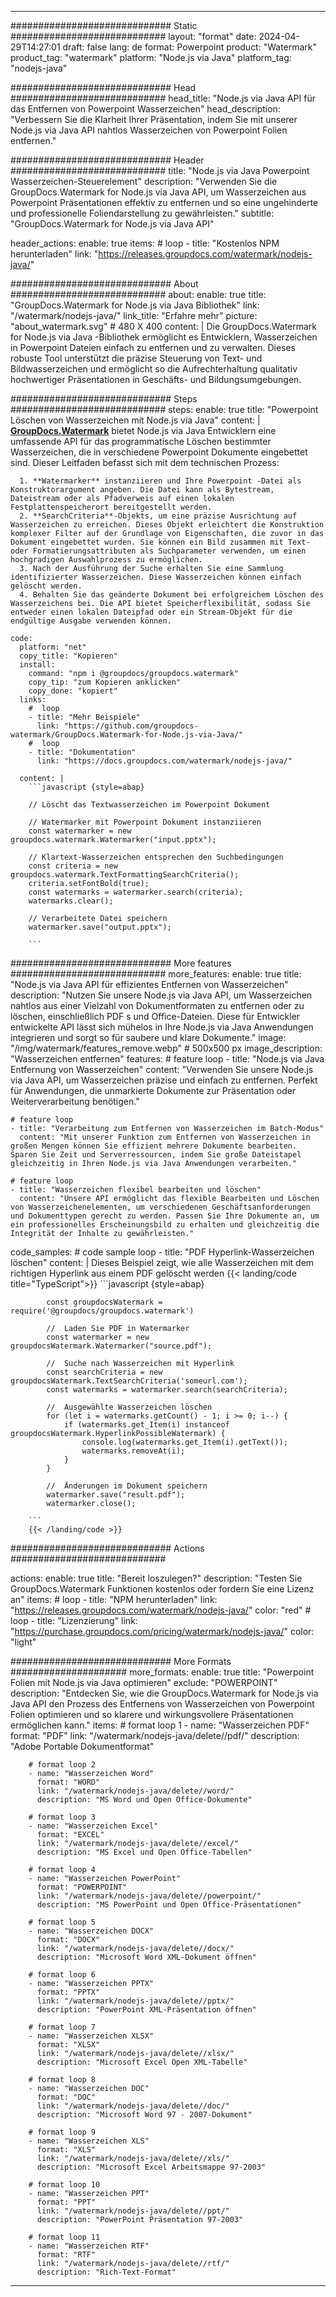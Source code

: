 
---
############################# Static ############################
layout: "format"
date:  2024-04-29T14:27:01
draft: false
lang: de
format: Powerpoint
product: "Watermark"
product_tag: "watermark"
platform: "Node.js via Java"
platform_tag: "nodejs-java"

############################# Head ############################
head_title: "Node.js via Java API für das Entfernen von Powerpoint Wasserzeichen"
head_description: "Verbessern Sie die Klarheit Ihrer Präsentation, indem Sie mit unserer Node.js via Java API nahtlos Wasserzeichen von Powerpoint Folien entfernen."

############################# Header ############################
title: "Node.js via Java Powerpoint Wasserzeichen-Steuerelement" 
description: "Verwenden Sie die GroupDocs.Watermark for Node.js via Java API, um Wasserzeichen aus Powerpoint Präsentationen effektiv zu entfernen und so eine ungehinderte und professionelle Foliendarstellung zu gewährleisten."
subtitle: "GroupDocs.Watermark for Node.js via Java API" 

header_actions:
  enable: true
  items:
    #  loop
    - title: "Kostenlos NPM herunterladen"
      link: "https://releases.groupdocs.com/watermark/nodejs-java/"
      
############################# About ############################
about:
    enable: true
    title: "GroupDocs.Watermark for Node.js via Java Bibliothek"
    link: "/watermark/nodejs-java/"
    link_title: "Erfahre mehr"
    picture: "about_watermark.svg" # 480 X 400
    content: |
       Die GroupDocs.Watermark for Node.js via Java -Bibliothek ermöglicht es Entwicklern, Wasserzeichen in Powerpoint Dateien einfach zu entfernen und zu verwalten. Dieses robuste Tool unterstützt die präzise Steuerung von Text- und Bildwasserzeichen und ermöglicht so die Aufrechterhaltung qualitativ hochwertiger Präsentationen in Geschäfts- und Bildungsumgebungen.

############################# Steps ############################
steps:
    enable: true
    title: "Powerpoint Löschen von Wasserzeichen mit Node.js via Java"
    content: |
      **[GroupDocs.Watermark](https://products.groupdocs.com/watermark/nodejs-java/)** bietet Node.js via Java Entwicklern eine umfassende API für das programmatische Löschen bestimmter Wasserzeichen, die in verschiedene Powerpoint Dokumente eingebettet sind. Dieser Leitfaden befasst sich mit dem technischen Prozess:
      
      1. **Watermarker** instanziieren und Ihre Powerpoint -Datei als Konstruktorargument angeben. Die Datei kann als Bytestream, Dateistream oder als Pfadverweis auf einen lokalen Festplattenspeicherort bereitgestellt werden.
      2. **SearchCriteria**-Objekts, um eine präzise Ausrichtung auf Wasserzeichen zu erreichen. Dieses Objekt erleichtert die Konstruktion komplexer Filter auf der Grundlage von Eigenschaften, die zuvor in das Dokument eingebettet wurden. Sie können ein Bild zusammen mit Text- oder Formatierungsattributen als Suchparameter verwenden, um einen hochgradigen Auswahlprozess zu ermöglichen.
      3. Nach der Ausführung der Suche erhalten Sie eine Sammlung identifizierter Wasserzeichen. Diese Wasserzeichen können einfach gelöscht werden.
      4. Behalten Sie das geänderte Dokument bei erfolgreichem Löschen des Wasserzeichens bei. Die API bietet Speicherflexibilität, sodass Sie entweder einen lokalen Dateipfad oder ein Stream-Objekt für die endgültige Ausgabe verwenden können.
   
    code:
      platform: "net"
      copy_title: "Kopieren"
      install:
        command: "npm i @groupdocs/groupdocs.watermark"
        copy_tip: "zum Kopieren anklicken"
        copy_done: "kopiert"
      links:
        #  loop
        - title: "Mehr Beispiele"
          link: "https://github.com/groupdocs-watermark/GroupDocs.Watermark-for-Node.js-via-Java/"
        #  loop
        - title: "Dokumentation"
          link: "https://docs.groupdocs.com/watermark/nodejs-java/"
          
      content: |
        ```javascript {style=abap}

        // Löscht das Textwasserzeichen im Powerpoint Dokument

        // Watermarker mit Powerpoint Dokument instanziieren
        const watermarker = new groupdocs.watermark.Watermarker("input.pptx");
        
        // Klartext-Wasserzeichen entsprechen den Suchbedingungen
        const criteria = new groupdocs.watermark.TextFormattingSearchCriteria();
        criteria.setFontBold(true);
        const watermarks = watermarker.search(criteria);
        watermarks.clear();

        // Verarbeitete Datei speichern
        watermarker.save("output.pptx");
        
        ```            

############################# More features ############################
more_features:
  enable: true
  title: "Node.js via Java API für effizientes Entfernen von Wasserzeichen"
  description: "Nutzen Sie unsere Node.js via Java API, um Wasserzeichen nahtlos aus einer Vielzahl von Dokumentformaten zu entfernen oder zu löschen, einschließlich PDF s und Office-Dateien. Diese für Entwickler entwickelte API lässt sich mühelos in Ihre Node.js via Java Anwendungen integrieren und sorgt so für saubere und klare Dokumente."
  image: "/img/watermark/features_remove.webp" # 500x500 px
  image_description: "Wasserzeichen entfernen"
  features:
    # feature loop
    - title: "Node.js via Java Entfernung von Wasserzeichen"
      content: "Verwenden Sie unsere Node.js via Java API, um Wasserzeichen präzise und einfach zu entfernen. Perfekt für Anwendungen, die unmarkierte Dokumente zur Präsentation oder Weiterverarbeitung benötigen."

    # feature loop
    - title: "Verarbeitung zum Entfernen von Wasserzeichen im Batch-Modus"
      content: "Mit unserer Funktion zum Entfernen von Wasserzeichen in großen Mengen können Sie effizient mehrere Dokumente bearbeiten. Sparen Sie Zeit und Serverressourcen, indem Sie große Dateistapel gleichzeitig in Ihren Node.js via Java Anwendungen verarbeiten."

    # feature loop
    - title: "Wasserzeichen flexibel bearbeiten und löschen"
      content: "Unsere API ermöglicht das flexible Bearbeiten und Löschen von Wasserzeichenelementen, um verschiedenen Geschäftsanforderungen und Dokumenttypen gerecht zu werden. Passen Sie Ihre Dokumente an, um ein professionelles Erscheinungsbild zu erhalten und gleichzeitig die Integrität der Inhalte zu gewährleisten."
      
  code_samples:
    # code sample loop
    - title: "PDF Hyperlink-Wasserzeichen löschen"
      content: |
        Dieses Beispiel zeigt, wie alle Wasserzeichen mit dem richtigen Hyperlink aus einem PDF gelöscht werden
        {{< landing/code title="TypeScript">}}
        ```javascript {style=abap}
        
            const groupdocsWatermark = require('@groupdocs/groupdocs.watermark')

            //  Laden Sie PDF in Watermarker
            const watermarker = new groupdocsWatermark.Watermarker("source.pdf");

            //  Suche nach Wasserzeichen mit Hyperlink
            const searchCriteria = new groupdocsWatermark.TextSearchCriteria('someurl.com');
            const watermarks = watermarker.search(searchCriteria);
  
            //  Ausgewählte Wasserzeichen löschen
            for (let i = watermarks.getCount() - 1; i >= 0; i--) {
                if (watermarks.get_Item(i) instanceof groupdocsWatermark.HyperlinkPossibleWatermark) {
                    console.log(watermarks.get_Item(i).getText());
                    watermarks.removeAt(i);
                }
            }

            //  Änderungen im Dokument speichern
            watermarker.save("result.pdf");
            watermarker.close();

        ```
        {{< /landing/code >}}


############################# Actions ############################

actions:
  enable: true
  title: "Bereit loszulegen?"
  description: "Testen Sie GroupDocs.Watermark Funktionen kostenlos oder fordern Sie eine Lizenz an"
  items:
    #  loop
    - title: "NPM herunterladen"
      link: "https://releases.groupdocs.com/watermark/nodejs-java/"
      color: "red"
        #  loop
    - title: "Lizenzierung"
      link: "https://purchase.groupdocs.com/pricing/watermark/nodejs-java/"
      color: "light"


############################# More Formats #####################
more_formats:
    enable: true
    title: "Powerpoint Folien mit Node.js via Java optimieren"
    exclude: "POWERPOINT"
    description: "Entdecken Sie, wie die GroupDocs.Watermark for Node.js via Java API den Prozess des Entfernens von Wasserzeichen von Powerpoint Folien optimieren und so klarere und wirkungsvollere Präsentationen ermöglichen kann."
    items: 
        # format loop 1
        - name: "Wasserzeichen PDF"
          format: "PDF"
          link: "/watermark/nodejs-java/delete//pdf/"
          description: "Adobe Portable Dokumentformat"

        # format loop 2
        - name: "Wasserzeichen Word"
          format: "WORD"
          link: "/watermark/nodejs-java/delete//word/"
          description: "MS Word und Open Office-Dokumente"
          
        # format loop 3
        - name: "Wasserzeichen Excel"
          format: "EXCEL"
          link: "/watermark/nodejs-java/delete//excel/"
          description: "MS Excel und Open Office-Tabellen"

        # format loop 4
        - name: "Wasserzeichen PowerPoint"
          format: "POWERPOINT"
          link: "/watermark/nodejs-java/delete//powerpoint/"
          description: "MS PowerPoint und Open Office-Präsentationen"

        # format loop 5
        - name: "Wasserzeichen DOCX"
          format: "DOCX"
          link: "/watermark/nodejs-java/delete//docx/"
          description: "Microsoft Word XML-Dokument öffnen"
          
        # format loop 6
        - name: "Wasserzeichen PPTX"
          format: "PPTX"
          link: "/watermark/nodejs-java/delete//pptx/"
          description: "PowerPoint XML-Präsentation öffnen"
          
        # format loop 7
        - name: "Wasserzeichen XLSX"
          format: "XLSX"
          link: "/watermark/nodejs-java/delete//xlsx/"
          description: "Microsoft Excel Open XML-Tabelle"

        # format loop 8
        - name: "Wasserzeichen DOC"
          format: "DOC"
          link: "/watermark/nodejs-java/delete//doc/"
          description: "Microsoft Word 97 - 2007-Dokument"

        # format loop 9
        - name: "Wasserzeichen XLS"
          format: "XLS"
          link: "/watermark/nodejs-java/delete//xls/"
          description: "Microsoft Excel Arbeitsmappe 97-2003"

        # format loop 10
        - name: "Wasserzeichen PPT"
          format: "PPT"
          link: "/watermark/nodejs-java/delete//ppt/"
          description: "PowerPoint Präsentation 97-2003"

        # format loop 11
        - name: "Wasserzeichen RTF"
          format: "RTF"
          link: "/watermark/nodejs-java/delete//rtf/"
          description: "Rich-Text-Format"

---